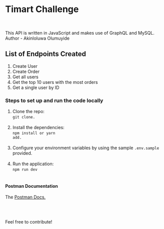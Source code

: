 # Timart Challenge

<br>

This API is written in JavaScript and makes use of GraphQL and MySQL.
<br>
Author - Akinloluwa Olumuyide

## List of Endpoints Created

1. Create User
2. Create Order
3. Get all users
4. Get the top 10 users with the most orders
5. Get a single user by ID

### Steps to set up and run the code locally

1. Clone the repo: <br><code>git clone.</code><br></br>
2. Install the dependencies: <br><code>npm install or yarn add.</code><br></br>
3. Configure your environment variables by using the sample `.env.sample` provided.<br></br>
4. Run the application: <br><code>npm run dev</code><br></br>

#### Postman Documentation

The [Postman Docs.](https://documenter.getpostman.com/view/16987750/2s9YRB3rxg)

<br></br>

Feel free to contribute!

